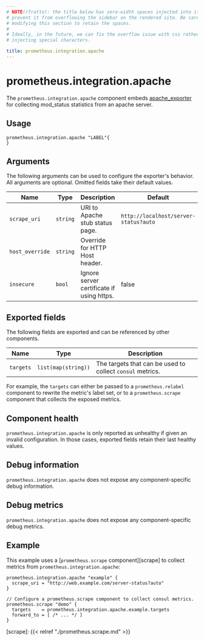```yaml
---
# NOTE(rfratto): the title below has zero-width spaces injected into it to
# prevent it from overflowing the sidebar on the rendered site. Be careful when
# modifying this section to retain the spaces.
#
# Ideally, in the future, we can fix the overflow issue with css rather than
# injecting special characters.

title: prometheus.​integration.​apache
---
```


# prometheus.integration.apache
The `prometheus.integration.apache` component embeds
[apache_exporter](https://github.com/Lusitaniae/apache_exporter) for collecting mod_status statistics from an apache server.

## Usage

```river
prometheus.integration.apache "LABEL"{
}
```

## Arguments
The following arguments can be used to configure the exporter's behavior.
All arguments are optional. Omitted fields take their default values.

Name | Type | Description | Default | Required
---- | ---- | ----------- | ------- | --------
`scrape_uri`    | `string` | URI to Apache stub status page. | `http://localhost/server-status?auto` | no
`host_override` | `string` | Override for HTTP Host header.  | | no
`insecure`      | `bool`   | Ignore server certificate if using https. | false | no

## Exported fields
The following fields are exported and can be referenced by other components.

Name      | Type                | Description
--------- | ------------------- | -----------
`targets` | `list(map(string))` | The targets that can be used to collect `consul` metrics.

For example, the `targets` can either be passed to a `prometheus.relabel`
component to rewrite the metric's label set, or to a `prometheus.scrape`
component that collects the exposed metrics.

## Component health

`prometheus.integration.apache` is only reported as unhealthy if given
an invalid configuration. In those cases, exported fields retain their last
healthy values.

## Debug information

`prometheus.integration.apache` does not expose any component-specific
debug information.

## Debug metrics

`prometheus.integration.apache` does not expose any component-specific
debug metrics.

## Example

This example uses a [`prometheus.scrape` component][scrape] to collect metrics
from `prometheus.integration.apache`:

```river
prometheus.integration.apache "example" {
  scrape_uri = "http://web.example.com/server-status?auto"
}

// Configure a prometheus.scrape component to collect consul metrics.
prometheus.scrape "demo" {
  targets    = prometheus.integration.apache.example.targets
  forward_to = [ /* ... */ ]
}
```

[scrape]: {{< relref "./prometheus.scrape.md" >}}
